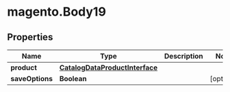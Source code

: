 # magento.Body19

## Properties
Name | Type | Description | Notes
------------ | ------------- | ------------- | -------------
**product** | [**CatalogDataProductInterface**](CatalogDataProductInterface.md) |  | 
**saveOptions** | **Boolean** |  | [optional] 


